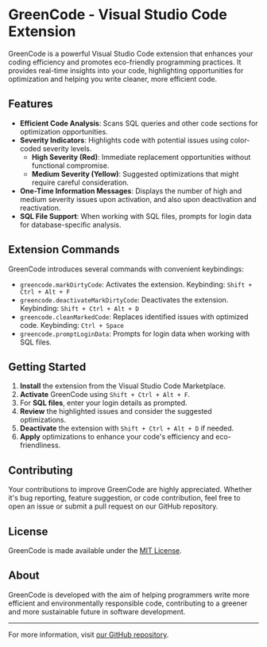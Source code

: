 # GreenCode - Visual Studio Code Extension

GreenCode is a powerful Visual Studio Code extension that enhances your coding efficiency and promotes eco-friendly programming practices. It provides real-time insights into your code, highlighting opportunities for optimization and helping you write cleaner, more efficient code.

## Features

- **Efficient Code Analysis**: Scans SQL queries and other code sections for optimization opportunities.
- **Severity Indicators**: Highlights code with potential issues using color-coded severity levels.
  - **High Severity (Red)**: Immediate replacement opportunities without functional compromise.
  - **Medium Severity (Yellow)**: Suggested optimizations that might require careful consideration.
- **One-Time Information Messages**: Displays the number of high and medium severity issues upon activation, and also upon deactivation and reactivation.
- **SQL File Support**: When working with SQL files, prompts for login data for database-specific analysis.

## Extension Commands

GreenCode introduces several commands with convenient keybindings:

- `greencode.markDirtyCode`: Activates the extension. Keybinding: `Shift + Ctrl + Alt + F`
- `greencode.deactivateMarkDirtyCode`: Deactivates the extension. Keybinding: `Shift + Ctrl + Alt + D`
- `greencode.cleanMarkedCode`: Replaces identified issues with optimized code. Keybinding: `Ctrl + Space`
- `greencode.promptLoginData`: Prompts for login data when working with SQL files.

## Getting Started

1. **Install** the extension from the Visual Studio Code Marketplace.
2. **Activate** GreenCode using `Shift + Ctrl + Alt + F`.
3. For **SQL files**, enter your login details as prompted.
4. **Review** the highlighted issues and consider the suggested optimizations.
5. **Deactivate** the extension with `Shift + Ctrl + Alt + D` if needed.
6. **Apply** optimizations to enhance your code's efficiency and eco-friendliness.

## Contributing

Your contributions to improve GreenCode are highly appreciated. Whether it's bug reporting, feature suggestion, or code contribution, feel free to open an issue or submit a pull request on our GitHub repository.

## License

GreenCode is made available under the [MIT License](LICENSE).

## About

GreenCode is developed with the aim of helping programmers write more efficient and environmentally responsible code, contributing to a greener and more sustainable future in software development.

---

For more information, visit [our GitHub repository](https://github.com/your-github-username/greencode).
